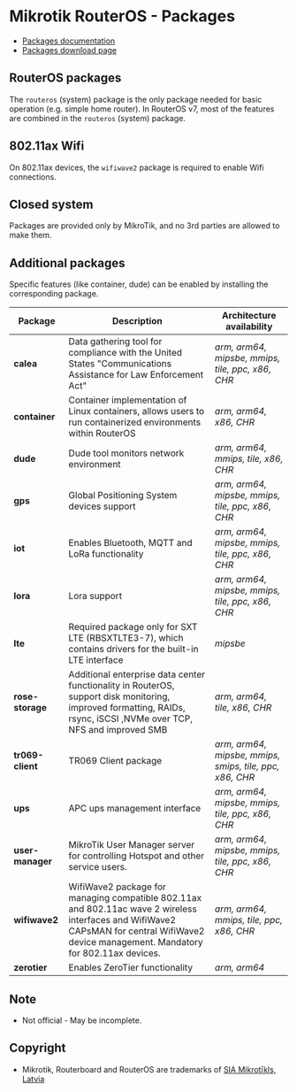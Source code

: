 # Mikrotik RouterOS - Packages

- [Packages documentation](https://help.mikrotik.com/docs/display/ROS/Packages)
- [Packages download page](https://mikrotik.com/download)

## RouterOS packages 
The `routeros` (system) package is the only package needed for basic operation (e.g. simple home router).
In RouterOS v7, most of the features are combined in the `routeros` (system) package.

## 802.11ax Wifi
On 802.11ax devices, the `wifiwave2` package is required to enable Wifi connections.

## Closed system
Packages are provided only by MikroTik, and no 3rd parties are allowed to make them.

## Additional packages
Specific features (like container, dude) can be enabled by installing the corresponding package.

| **Package** | **Description** | **Architecture availability** |
|---|---|---|
| **calea** | Data gathering tool for compliance with the United States "Communications Assistance for Law Enforcement Act" | *arm, arm64, mipsbe, mmips, tile, ppc, x86, CHR* |
| **container** | Container implementation of Linux containers, allows users to run containerized environments within RouterOS | *arm, arm64, x86, CHR*	| 
| **dude** | Dude tool monitors network environment | *arm, arm64, mmips, tile, x86, CHR* |	
| **gps** | Global Positioning System devices support | *arm, arm64, mipsbe, mmips, tile, ppc, x86, CHR* |
| **iot** | Enables  Bluetooth, MQTT and LoRa functionality | *arm, arm64, mipsbe, mmips, tile, ppc, x86, CHR* |
| **lora** | Lora support | *arm, arm64, mipsbe, mmips, tile, ppc, x86, CHR*
| **lte** | Required package only for SXT LTE (RBSXTLTE3-7), which contains drivers for the built-in LTE interface | *mipsbe* |
| **rose-storage** | Additional enterprise data center functionality in RouterOS, support disk monitoring, improved formatting, RAIDs, rsync, iSCSI ,NVMe over TCP, NFS and improved SMB | *arm, arm64, tile, x86, CHR* |
| **tr069-client** | TR069 Client package | *arm, arm64, mipsbe, mmips, smips, tile, ppc, x86, CHR*
| **ups** | APC ups management interface | *arm, arm64, mipsbe, mmips, tile, ppc, x86, CHR*
| **user-manager** | MikroTik User Manager server for controlling Hotspot and other service users. | *arm, arm64, mipsbe, mmips, tile, ppc, x86, CHR*
| **wifiwave2** | WifiWave2 package for managing compatible 802.11ax and 802.11ac wave 2 wireless interfaces and WifiWave2 CAPsMAN for central WifiWave2 device management. Mandatory for 802.11ax devices. | *arm, arm64, mmips, tile, ppc, x86, CHR*
| **zerotier** | Enables ZeroTier functionality | *arm, arm64*

## Note
- Not official - May be incomplete.

## Copyright
- Mikrotik, Routerboard and RouterOS are trademarks of [SIA Mikrotīkls, Latvia](https://www.mikrotik.com)
